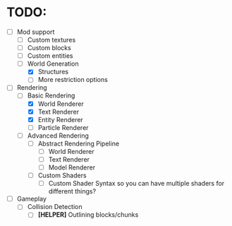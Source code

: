 # TODO:
- [ ] Mod support
  - [ ] Custom textures
  - [ ] Custom blocks
  - [ ] Custom entities
  - [ ] World Generation
    - [X] Structures
    - [ ] More restriction options
- [ ] Rendering
  - [ ] Basic Rendering
    - [X] World Renderer
    - [X] Text Renderer
    - [X] Entity Renderer
    - [ ] Particle Renderer
  - [ ] Advanced Rendering
    - [ ] Abstract Rendering Pipeline
      - [ ] World Renderer
      - [ ] Text Renderer
      - [ ] Model Renderer
    - [ ] Custom Shaders
      - [ ] Custom Shader Syntax so you can have multiple shaders for different things?
- [ ] Gameplay
  - [ ] Collision Detection
    - [ ] __\[HELPER\]__ Outlining blocks/chunks